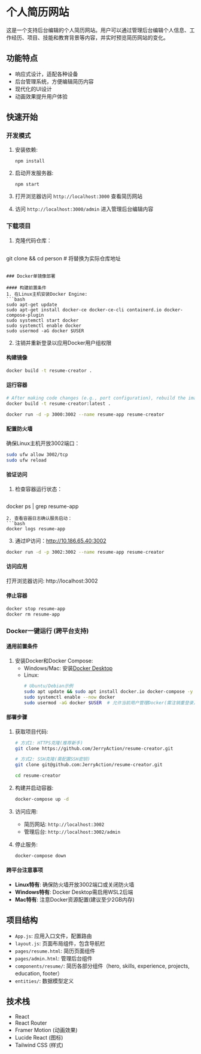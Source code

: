 # 个人简历网站

这是一个支持后台编辑的个人简历网站。用户可以通过管理后台编辑个人信息、工作经历、项目、技能和教育背景等内容，并实时预览简历网站的变化。

## 功能特点

- 响应式设计，适配各种设备
- 后台管理系统，方便编辑简历内容
- 现代化的UI设计
- 动画效果提升用户体验

## 快速开始

### 开发模式

1. 安装依赖:
   ```
   npm install
   ```

2. 启动开发服务器:
   ```
   npm start
   ```

3. 打开浏览器访问 `http://localhost:3000` 查看简历网站

4. 访问 `http://localhost:3000/admin` 进入管理后台编辑内容

### 下载项目
1. 克隆代码仓库：
   ```bash
git clone <repository-url> && cd person  # 将<repository-url>替换为实际仓库地址
   ```

### Docker单镜像部署

#### 构建前置条件
1. 在Linux主机安装Docker Engine:
   ```bash
   sudo apt-get update
   sudo apt-get install docker-ce docker-ce-cli containerd.io docker-compose-plugin
   sudo systemctl start docker
   sudo systemctl enable docker
   sudo usermod -aG docker $USER
   ```
2. 注销并重新登录以应用Docker用户组权限

#### 构建镜像
```bash
docker build -t resume-creator .
```

#### 运行容器
   ```bash
# After making code changes (e.g., port configuration), rebuild the image first:
docker build -t resume-creator:latest .

docker run -d -p 3000:3002 --name resume-app resume-creator
   ```

#### 配置防火墙
确保Linux主机开放3002端口：
   ```bash
   sudo ufw allow 3002/tcp
   sudo ufw reload
   ```

#### 验证访问
1. 检查容器运行状态：
   ```bash
docker ps | grep resume-app
   ```
2. 查看容器日志确认服务启动：
   ```bash
docker logs resume-app
   ```
3. 通过IP访问：http://10.186.65.40:3002
```bash
docker run -d -p 3002:3002 --name resume-app resume-creator
```

#### 访问应用
打开浏览器访问: http://localhost:3002

#### 停止容器
```bash
docker stop resume-app
docker rm resume-app
```

### Docker一键运行 (跨平台支持)

#### 通用前置条件
1. 安装Docker和Docker Compose:
   - Windows/Mac: 安装[Docker Desktop](https://www.docker.com/products/docker-desktop)
   - Linux: 
     ```bash
     # Ubuntu/Debian示例
     sudo apt update && sudo apt install docker.io docker-compose -y
     sudo systemctl enable --now docker
     sudo usermod -aG docker $USER  # 允许当前用户管理Docker(需注销重登录)
     ```

#### 部署步骤
1. 获取项目代码:
   ```bash
   # 方式1: HTTPS克隆(推荐新手)
   git clone https://github.com/JerryAction/resume-creator.git
   
   # 方式2: SSH克隆(需配置SSH密钥)
   git clone git@github.com:JerryAction/resume-creator.git
   
   cd resume-creator
   ```

2. 构建并启动容器:
   ```bash
   docker-compose up -d
   ```

3. 访问应用:
   - 简历网站: `http://localhost:3002`
   - 管理后台: `http://localhost:3002/admin`

4. 停止服务:
   ```bash
   docker-compose down
   ```

#### 跨平台注意事项
- **Linux特有**: 确保防火墙开放3002端口或关闭防火墙
- **Windows特有**: Docker Desktop需启用WSL2后端
- **Mac特有**: 注意Docker资源配置(建议至少2GB内存)

## 项目结构

- `App.js`: 应用入口文件，配置路由
- `layout.js`: 页面布局组件，包含导航栏
- `pages/resume.html`: 简历页面组件
- `pages/admin.html`: 管理后台组件
- `components/resume/`: 简历各部分组件（hero, skills, experience, projects, education, footer）
- `entities/`: 数据模型定义

## 技术栈

- React
- React Router
- Framer Motion (动画效果)
- Lucide React (图标)
- Tailwind CSS (样式)